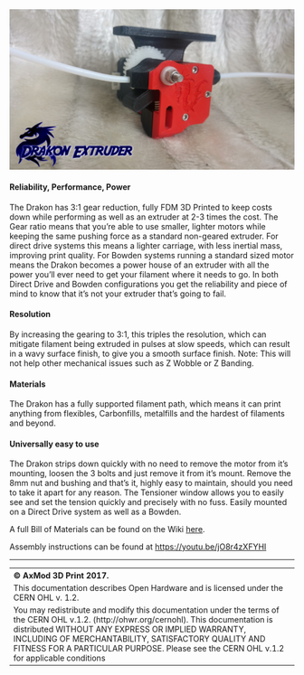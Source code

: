 <img src="https://raw.githubusercontent.com/AxMod3DPrint/Drakon-Extruder/master/Images/Drakon2.jpg" />

<h4>Reliability, Performance, Power</h4>

The Drakon has 3:1 gear reduction, fully FDM 3D Printed to keep costs down while performing as well as an extruder at 2-3 times the cost. The Gear ratio means that you’re able to use smaller, lighter motors while keeping the same pushing force as a standard non-geared extruder. For direct drive systems this means a lighter carriage, with less inertial mass, improving print quality. For Bowden systems running a standard sized motor means the Drakon becomes a power house of an extruder with all the power you’ll ever need to get your filament where it needs to go. In both Direct Drive and Bowden configurations you get the reliability and piece of mind to know that it’s not your extruder that’s going to fail.

<h4>Resolution</h4>

By increasing the gearing to 3:1, this triples the resolution, which can mitigate filament being extruded in pulses at slow speeds, which can result in a wavy surface finish, to give you a smooth surface finish. Note: This will not help other mechanical issues such as Z Wobble or Z Banding.

<h4>Materials</h4>

The Drakon has a fully supported filament path, which means it can print anything from flexibles, Carbonfills, metalfills and the hardest of filaments and beyond.

<h4>Universally easy to use</h4>

The Drakon strips down quickly with no need to remove the motor from it’s mounting, loosen the 3 bolts and just remove it from it’s mount. Remove the 8mm nut and bushing and that’s it, highly easy to maintain, should you need to take it apart for any reason. The Tensioner window allows you to easily see and set the tension quickly and precisely with no fuss. Easily mounted on a Direct Drive system as well as a Bowden. 

A full Bill of Materials can be found on the Wiki <a href=https://github.com/AxMod3DPrint/Drakon-Extruder/wiki/Bill-of-Materials>here</a>.

Assembly instructions can be found at <a href="https://youtu.be/jO8r4zXFYHI">https://youtu.be/jO8r4zXFYHI</a>


<hr />
<table border="0px">
<th align="left">
&copy; AxMod 3D Print 2017.
</th>
<tr>
<td>
This documentation describes Open Hardware and is licensed under the CERN OHL v. 1.2.
</td>
</tr>
<tr>
<td>
You may redistribute and modify this documentation under the terms of the
CERN OHL v.1.2. (http://ohwr.org/cernohl). This documentation is distributed
WITHOUT ANY EXPRESS OR IMPLIED WARRANTY, INCLUDING OF
MERCHANTABILITY, SATISFACTORY QUALITY AND FITNESS FOR A
PARTICULAR PURPOSE. Please see the CERN OHL v.1.2 for applicable
conditions
</td>
</tr>
</table>
